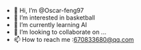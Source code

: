 - 👋 Hi, I’m @Oscar-feng97
- 👀 I’m interested in basketball
- 🌱 I’m currently learning AI
- 💞️ I’m looking to collaborate on ...
- 📫 How to reach me :670833680@qq.com

<!---
Oscar-feng97/Oscar-feng97 is a ✨ special ✨ repository because its `README.md` (this file) appears on your GitHub profile.
You can click the Preview link to take a look at your changes.
--->
